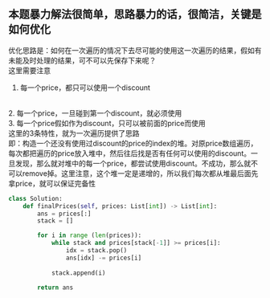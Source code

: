 ## 本题暴力解法很简单，思路暴力的话，很简洁，关键是如何优化
优化思路是：如何在一次遍历的情况下去尽可能的使用这一次遍历的结果，假如有未能及时处理的结果，可不可以先保存下来呢？
<br>
这里需要注意
<br>
1. 每一个price，都只可以使用一个discount
<br>
2. 每一个price，一旦碰到第一个discount，就必须使用
<br>
3. 每一个price假如作为discount，只可以被前面的price而使用
<br>
这里的3条特性，就为一次遍历提供了思路
<br>
即：构造一个还没有使用过discount的price的index的堆。对原price数组遍历，每次都把遍历的price放入堆中，然后往后找是否有任何可以使用的discount。一旦发现，那么就对堆中的每一个price，都尝试使用discount。不成功，那么就不可以remove掉。这里注意，这个堆一定是递增的，所以我们每次都从堆最后面先拿price，就可以保证完备性


```python
class Solution:
    def finalPrices(self, prices: List[int]) -> List[int]:
        ans = prices[:]
        stack = []

        for i in range (len(prices)):
            while stack and prices[stack[-1]] >= prices[i]:
                idx = stack.pop()
                ans[idx] -= prices[i]
            
            stack.append(i)

        return ans


```